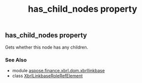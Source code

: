 ﻿---
title: has_child_nodes property
second_title: Aspose.Finance for Python via .NET API References
description: 
type: docs
weight: 250
url: /python-net/aspose.finance.xbrl.dom.xbrllinkbase/xbrllinkbaserolerefelement/has_child_nodes/
is_root: false
---

## has_child_nodes property


Gets whether this node has any children.

### See Also
* module [aspose.finance.xbrl.dom.xbrllinkbase](../../)
* class [XbrlLinkbaseRoleRefElement](/finance/python-net/aspose.finance.xbrl.dom.xbrllinkbase/xbrllinkbaserolerefelement)
